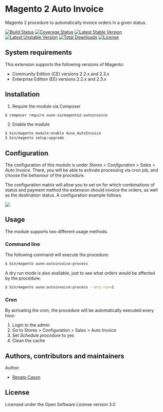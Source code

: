 # Magento 2 Auto Invoice
Magento 2 procedure to automatically invoice orders in a given status.

[![Build Status](https://travis-ci.org/aune-io/magento2-autoinvoice.svg?branch=master)](https://travis-ci.org/aune-io/magento2-autoinvoice)
[![Coverage Status](https://coveralls.io/repos/github/aune-io/magento2-autoinvoice/badge.svg?branch=master)](https://coveralls.io/github/aune-io/magento2-autoinvoice?branch=master)
[![Latest Stable Version](https://poser.pugx.org/aune-io/magento2-autoinvoice/v/stable)](https://packagist.org/packages/aune-io/magento2-autoinvoice)
[![Latest Unstable Version](https://poser.pugx.org/aune-io/magento2-autoinvoice/v/unstable)](https://packagist.org/packages/aune-io/magento2-autoinvoice)
[![Total Downloads](https://poser.pugx.org/aune-io/magento2-autoinvoice/downloads)](https://packagist.org/packages/aune-io/magento2-autoinvoice)
[![License](https://poser.pugx.org/aune-io/magento2-autoinvoice/license)](https://packagist.org/packages/aune-io/magento2-autoinvoice)

## System requirements
This extension supports the following versions of Magento:

*	Community Edition (CE) versions 2.2.x and 2.3.x
*	Enterprise Edition (EE) versions 2.2.x and 2.3.x

## Installation
1. Require the module via Composer
```bash
$ composer require aune-io/magento2-autoinvoice
```

2. Enable the module
```bash
$ bin/magento module:enable Aune_AutoInvoice
$ bin/magento setup:upgrade
```

## Configuration
The configuration of this module is under _Stores > Configuration > Sales > Auto Invoice_.
There, you will be able to activate processing via cron job, and choose the behaviour of the procedure.

The configuration matrix will allow you to set on for which combinations of status and payment method the extension should invoice the orders, as well as the destination status.
A configuration example follows.

<img src="https://github.com/aune-io/magento2-autoinvoice/blob/master/screenshots/settings.png" />

## Usage
The module supports two different usage methods.

### Command line
The following command will execute the procedure:

```bash
$ bin/magento aune:autoinvoice:process
```

A dry run mode is also available, just to see what orders would be affected by the procedure:
```bash
$ bin/magento aune:autoinvoice:process --dry-run=1
```

### Cron
By activating the cron, the procedure will be automatically executed every hour.

1. Login to the admin
2. Go to Stores > Configuration > Sales > Auto Invoice
3. Set _Schedule procedure_ to yes
4. Clean the cache

## Authors, contributors and maintainers

Author:
- [Renato Cason](https://github.com/renatocason)

## License
Licensed under the Open Software License version 3.0
